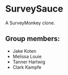 SurveySauce
===========
A SurveyMonkey clone.

## Group members:

- Jake Koten
- Melissa Louie
- Tanner Hartwig
- Clark Kampfe

